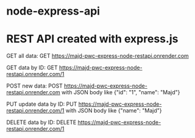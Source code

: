 # node-express-api
# REST API created with express.js

GET all data: GET https://majd-pwc-express-node-restapi.onrender.com

GET data by ID: GET https://majd-pwc-express-node-restapi.onrender.com/1

POST new data: POST https://majd-pwc-express-node-restapi.onrender.com with JSON body like {"id": "1", "name": "Majd"}

PUT update data by ID: PUT https://majd-pwc-express-node-restapi.onrender.com/1 with JSON body like {"name": "Majd"}

DELETE data by ID: DELETE https://majd-pwc-express-node-restapi.onrender.com/1
